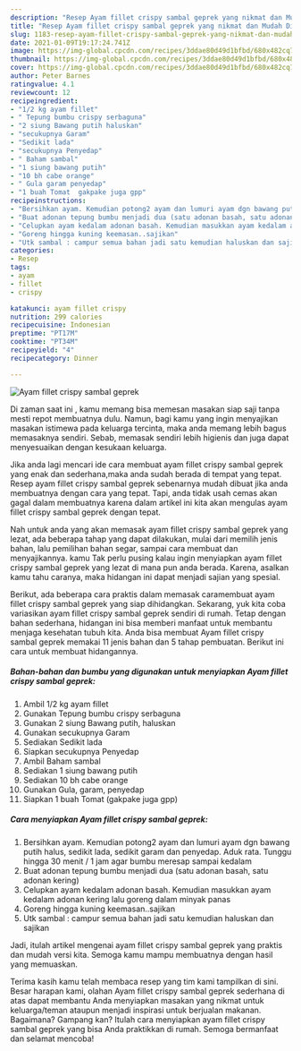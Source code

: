 ```yaml
---
description: "Resep Ayam fillet crispy sambal geprek yang nikmat dan Mudah Dibuat"
title: "Resep Ayam fillet crispy sambal geprek yang nikmat dan Mudah Dibuat"
slug: 1183-resep-ayam-fillet-crispy-sambal-geprek-yang-nikmat-dan-mudah-dibuat
date: 2021-01-09T19:17:24.741Z
image: https://img-global.cpcdn.com/recipes/3ddae80d49d1bfbd/680x482cq70/ayam-fillet-crispy-sambal-geprek-foto-resep-utama.jpg
thumbnail: https://img-global.cpcdn.com/recipes/3ddae80d49d1bfbd/680x482cq70/ayam-fillet-crispy-sambal-geprek-foto-resep-utama.jpg
cover: https://img-global.cpcdn.com/recipes/3ddae80d49d1bfbd/680x482cq70/ayam-fillet-crispy-sambal-geprek-foto-resep-utama.jpg
author: Peter Barnes
ratingvalue: 4.1
reviewcount: 12
recipeingredient:
- "1/2 kg ayam fillet"
- " Tepung bumbu crispy serbaguna"
- "2 siung Bawang putih haluskan"
- "secukupnya Garam"
- "Sedikit lada"
- "secukupnya Penyedap"
- " Baham sambal"
- "1 siung bawang putih"
- "10 bh cabe orange"
- " Gula garam penyedap"
- "1 buah Tomat  gakpake juga gpp"
recipeinstructions:
- "Bersihkan ayam. Kemudian potong2 ayam dan lumuri ayam dgn bawang putih halus, sedikit lada, sedikit garam dan penyedap. Aduk rata. Tunggu hingga 30 menit / 1 jam agar bumbu meresap sampai kedalam"
- "Buat adonan tepung bumbu menjadi dua (satu adonan basah, satu adonan kering)"
- "Celupkan ayam kedalam adonan basah. Kemudian masukkan ayam kedalam adonan kering lalu goreng dalam minyak panas"
- "Goreng hingga kuning keemasan..sajikan"
- "Utk sambal : campur semua bahan jadi satu kemudian haluskan dan sajikan"
categories:
- Resep
tags:
- ayam
- fillet
- crispy

katakunci: ayam fillet crispy 
nutrition: 299 calories
recipecuisine: Indonesian
preptime: "PT17M"
cooktime: "PT34M"
recipeyield: "4"
recipecategory: Dinner

---
```



![Ayam fillet crispy sambal geprek](https://img-global.cpcdn.com/recipes/3ddae80d49d1bfbd/680x482cq70/ayam-fillet-crispy-sambal-geprek-foto-resep-utama.jpg)

Di zaman  saat ini , kamu memang bisa memesan masakan siap saji tanpa mesti repot membuatnya dulu. Namun, bagi kamu yang ingin menyajikan masakan istimewa pada keluarga tercinta, maka anda memang lebih bagus memasaknya sendiri. Sebab, memasak sendiri lebih higienis dan juga dapat menyesuaikan dengan kesukaan keluarga.

Jika anda lagi mencari ide cara membuat ayam fillet crispy sambal geprek yang enak dan sederhana,maka anda sudah berada di tempat yang tepat. Resep ayam fillet crispy sambal geprek  sebenarnya mudah dibuat jika anda membuatnya dengan cara yang tepat. Tapi, anda tidak usah cemas akan gagal dalam membuatnya 
karena dalam artikel ini kita akan mengulas ayam fillet crispy sambal geprek dengan tepat.  



Nah untuk anda yang akan memasak ayam fillet crispy sambal geprek yang lezat, ada beberapa tahap yang dapat dilakukan, mulai dari memilih jenis bahan, lalu pemilihan bahan segar, sampai cara membuat dan menyajikannya. kamu Tak perlu pusing kalau ingin menyiapkan ayam fillet crispy sambal geprek yang lezat di mana pun anda berada. Karena, asalkan kamu  tahu caranya, maka hidangan ini dapat menjadi sajian yang spesial.

Berikut, ada beberapa cara praktis  dalam memasak caramembuat ayam fillet crispy sambal geprek yang siap dihidangkan. Sekarang, yuk kita coba variasikan ayam fillet crispy sambal geprek sendiri di rumah. Tetap dengan bahan sederhana, hidangan ini bisa memberi manfaat untuk membantu menjaga kesehatan tubuh kita. Anda bisa membuat Ayam fillet crispy sambal geprek memakai 11 jenis bahan dan 5 tahap pembuatan. Berikut ini cara untuk membuat hidangannya.

<!--inarticleads1-->

##### Bahan-bahan dan bumbu yang digunakan untuk menyiapkan Ayam fillet crispy sambal geprek:

1. Ambil 1/2 kg ayam fillet
1. Gunakan  Tepung bumbu crispy serbaguna
1. Gunakan 2 siung Bawang putih, haluskan
1. Gunakan secukupnya Garam
1. Sediakan Sedikit lada
1. Siapkan secukupnya Penyedap
1. Ambil  Baham sambal
1. Sediakan 1 siung bawang putih
1. Sediakan 10 bh cabe orange
1. Gunakan  Gula, garam, penyedap
1. Siapkan 1 buah Tomat  (gakpake juga gpp)




<!--inarticleads2-->

##### Cara menyiapkan Ayam fillet crispy sambal geprek:

1. Bersihkan ayam. Kemudian potong2 ayam dan lumuri ayam dgn bawang putih halus, sedikit lada, sedikit garam dan penyedap. Aduk rata. Tunggu hingga 30 menit / 1 jam agar bumbu meresap sampai kedalam
1. Buat adonan tepung bumbu menjadi dua (satu adonan basah, satu adonan kering)
1. Celupkan ayam kedalam adonan basah. Kemudian masukkan ayam kedalam adonan kering lalu goreng dalam minyak panas
1. Goreng hingga kuning keemasan..sajikan
1. Utk sambal : campur semua bahan jadi satu kemudian haluskan dan sajikan




Jadi, itulah artikel mengenai  ayam fillet crispy sambal geprek  yang praktis dan mudah versi kita. Semoga kamu mampu membuatnya dengan hasil yang memuaskan. 

Terima kasih kamu telah membaca resep yang tim kami tampilkan di sini. Besar harapan kami, olahan  Ayam fillet crispy sambal geprek sederhana di atas dapat membantu Anda menyiapkan masakan yang nikmat untuk keluarga/teman ataupun menjadi inspirasi untuk berjualan makanan. Bagaimana? Gampang kan? Itulah cara menyiapkan ayam fillet crispy sambal geprek yang bisa Anda praktikkan di rumah. Semoga bermanfaat dan selamat mencoba!

